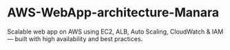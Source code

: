# AWS-WebApp-architecture-Manara
 Scalable web app on AWS using EC2, ALB, Auto Scaling, CloudWatch &amp; IAM — built with high availability and best practices.
